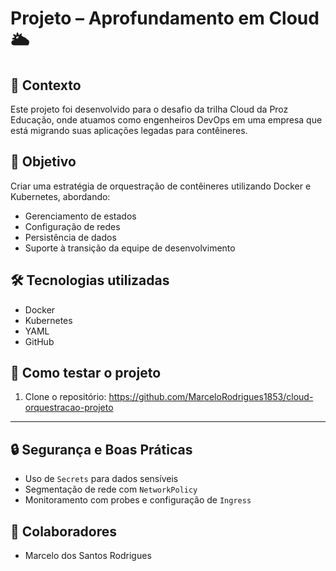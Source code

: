 # Projeto – Aprofundamento em Cloud 🌥️

## 📌 Contexto
Este projeto foi desenvolvido para o desafio da trilha Cloud da Proz Educação, onde atuamos como engenheiros DevOps em uma empresa que está migrando suas aplicações legadas para contêineres.

## 🎯 Objetivo
Criar uma estratégia de orquestração de contêineres utilizando Docker e Kubernetes, abordando:

- Gerenciamento de estados
- Configuração de redes
- Persistência de dados
- Suporte à transição da equipe de desenvolvimento

## 🛠️ Tecnologias utilizadas
- Docker
- Kubernetes
- YAML
- GitHub

## 🧪 Como testar o projeto
1. Clone o repositório:
 https://github.com/MarceloRodrigues1853/cloud-orquestracao-projeto

----

## 🔒 Segurança e Boas Práticas
- Uso de `Secrets` para dados sensíveis
- Segmentação de rede com `NetworkPolicy`
- Monitoramento com probes e configuração de `Ingress`

## 👥 Colaboradores
- Marcelo dos Santos Rodrigues
